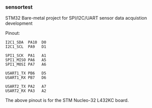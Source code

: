 ### sensortest

STM32 Bare-metal project for SPI/I2C/UART sensor data acquistion development

Pinout:

    I2C1_SDA  PA10  D0
    I2C1_SCL  PA9   D1

    SPI1_SCK  PA1   A1
    SPI1_MISO PA6   A5
    SPI1_MOSI PA7   A6

    USART1_TX PB6   D5
    USART1_RX PB7   D6

    USART2_TX PA2   A7
    USART2_RX PA3   A2
The above pinout is for the STM Nucleo-32 L432KC board.
